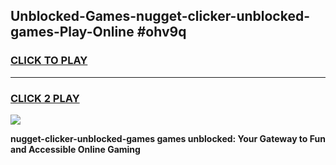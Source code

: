 
## Unblocked-Games-nugget-clicker-unblocked-games-Play-Online #ohv9q
<h3>
<a href="https://news.freeplayer.one?title=nugget-clicker-unblocked-games&ref=3">CLICK TO PLAY</a></h3>
<hr>

<h3>
<a href="https://news.freeplayer.one?title=nugget-clicker-unblocked-games&ref=3">CLICK 2 PLAY</a>
  
</h3>

<a href="https://news.freeplayer.one?title=nugget-clicker-unblocked-games&ref=3"><img src="https://clearcache.store/games.png"></a>


**nugget-clicker-unblocked-games games unblocked: Your Gateway to Fun and Accessible Online Gaming**
